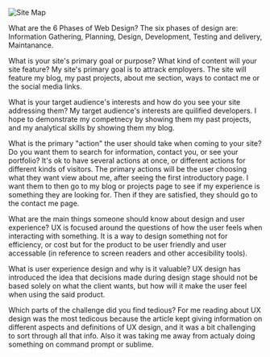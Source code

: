 ![Site Map](/imgs/site-map.png)

What are the 6 Phases of Web Design?
The six phases of design are: Information Gathering, Planning, Design, Development, Testing and delivery, Maintanance. 

What is your site's primary goal or purpose? What kind of content will your site feature?
My site's primary goal is to attrack employers. The site will feature my blog, my past projects, about me section, ways to contact me or the social media links. 

What is your target audience's interests and how do you see your site addressing them?
My target audience's interests are quilified developers. I hope to demonstrate my competnecy by showing them my past projects, and my analytical skills by showing them my blog. 

What is the primary "action" the user should take when coming to your site? Do you want them to search for information, contact you, or see your portfolio? It's ok to have several actions at once, or different actions for different kinds of visitors.
The primary actions will be the user choosing what they want view about me, after seeing the first introductory page. I want them to then go to my blog or projects page to see if my experience is something they are looking for. Then if they are satisfied, they should go to the contact me page. 

What are the main things someone should know about design and user experience?
UX is focused around the questions of how the user feels when interacting with something. It is a way to design something not for efficiency, or cost but for the product to be user friendly and user accessable (in reference to screen readers and other accesibility tools). 

What is user experience design and why is it valuable? 
UX design has introduced the idea that decisions made during design stage should not be based solely on what the client wants, but how will it make the user feel when using the said product. 

Which parts of the challenge did you find tedious?
For me reading about UX design was the most tedicous because the article kept giving information on different aspects and definitions of UX design, and it was a bit challenging to sort through all that info. Also it was taking me away from actualy doing something on command prompt or sublime. 

